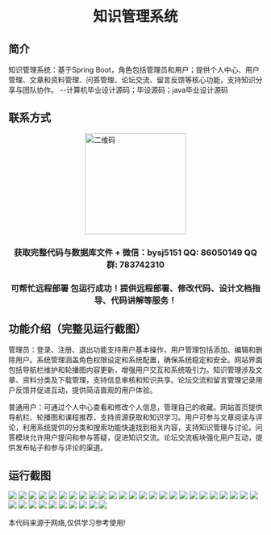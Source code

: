 <p><h1 align="center">知识管理系统</h1></p>

## 简介
知识管理系统：基于Spring Boot，角色包括管理员和用户；提供个人中心、用户管理、文章和资料管理、问答管理、论坛交流、留言反馈等核心功能，支持知识分享与团队协作。    --计算机毕业设计源码；毕设源码；java毕业设计源码


## 联系方式
<img src="https://bs-1329754181.cos.ap-shanghai.myqcloud.com/wx.jpg" alt="二维码" style="display: block; margin: 0 auto;" width="200px">
<p><h3 align="center">获取完整代码与数据库文件 + 微信：bysj5151 QQ: 86050149 QQ群: 783742310</h3></p>
<p><h3 align="center">可帮忙远程部署 包运行成功！提供远程部署、修改代码、设计文档指导、代码讲解等服务！</h3></p>

## 功能介绍（完整见运行截图）
管理员：登录、注册、退出功能支持用户基本操作，用户管理包括添加、编辑和删除用户。系统管理涵盖角色权限设定和系统配置，确保系统稳定和安全。网站界面包括导航栏维护和轮播图内容更新，增强用户交互和系统吸引力。知识管理涉及文章、资料分类及下载管理，支持信息审核和知识共享。论坛交流和留言管理记录用户反馈并促进互动，提供简洁直观的用户体验。

普通用户：可通过个人中心查看和修改个人信息，管理自己的收藏。网站首页提供导航栏、轮播图和课程推荐，支持资源获取和知识学习。用户可参与文章阅读与评论，利用系统提供的分类和搜索功能快速找到相关内容，支持知识管理与讨论。问答模块允许用户提问和参与答疑，促进知识交流。论坛交流板块强化用户互动，提供发布帖子和参与评论的渠道。


## 运行截图
![](https://bs-1329754181.cos.ap-shanghai.myqcloud.com/spring/KnowledgeManagementSystem/img/001.jpg)
![](https://bs-1329754181.cos.ap-shanghai.myqcloud.com/spring/KnowledgeManagementSystem/img/002.jpg)
![](https://bs-1329754181.cos.ap-shanghai.myqcloud.com/spring/KnowledgeManagementSystem/img/003.jpg)
![](https://bs-1329754181.cos.ap-shanghai.myqcloud.com/spring/KnowledgeManagementSystem/img/004.jpg)
![](https://bs-1329754181.cos.ap-shanghai.myqcloud.com/spring/KnowledgeManagementSystem/img/005.jpg)
![](https://bs-1329754181.cos.ap-shanghai.myqcloud.com/spring/KnowledgeManagementSystem/img/006.jpg)
![](https://bs-1329754181.cos.ap-shanghai.myqcloud.com/spring/KnowledgeManagementSystem/img/007.jpg)
![](https://bs-1329754181.cos.ap-shanghai.myqcloud.com/spring/KnowledgeManagementSystem/img/008.jpg)
![](https://bs-1329754181.cos.ap-shanghai.myqcloud.com/spring/KnowledgeManagementSystem/img/009.jpg)
![](https://bs-1329754181.cos.ap-shanghai.myqcloud.com/spring/KnowledgeManagementSystem/img/010.jpg)
![](https://bs-1329754181.cos.ap-shanghai.myqcloud.com/spring/KnowledgeManagementSystem/img/011.jpg)
![](https://bs-1329754181.cos.ap-shanghai.myqcloud.com/spring/KnowledgeManagementSystem/img/012.jpg)
![](https://bs-1329754181.cos.ap-shanghai.myqcloud.com/spring/KnowledgeManagementSystem/img/013.jpg)
![](https://bs-1329754181.cos.ap-shanghai.myqcloud.com/spring/KnowledgeManagementSystem/img/014.jpg)
![](https://bs-1329754181.cos.ap-shanghai.myqcloud.com/spring/KnowledgeManagementSystem/img/015.jpg)
![](https://bs-1329754181.cos.ap-shanghai.myqcloud.com/spring/KnowledgeManagementSystem/img/016.jpg)
![](https://bs-1329754181.cos.ap-shanghai.myqcloud.com/spring/KnowledgeManagementSystem/img/017.jpg)
![](https://bs-1329754181.cos.ap-shanghai.myqcloud.com/spring/KnowledgeManagementSystem/img/018.jpg)
![](https://bs-1329754181.cos.ap-shanghai.myqcloud.com/spring/KnowledgeManagementSystem/img/019.jpg)
![](https://bs-1329754181.cos.ap-shanghai.myqcloud.com/spring/KnowledgeManagementSystem/img/020.jpg)
![](https://bs-1329754181.cos.ap-shanghai.myqcloud.com/spring/KnowledgeManagementSystem/img/021.jpg)
![](https://bs-1329754181.cos.ap-shanghai.myqcloud.com/spring/KnowledgeManagementSystem/img/022.jpg)
![](https://bs-1329754181.cos.ap-shanghai.myqcloud.com/spring/KnowledgeManagementSystem/img/023.jpg)
![](https://bs-1329754181.cos.ap-shanghai.myqcloud.com/spring/KnowledgeManagementSystem/img/024.jpg)
![](https://bs-1329754181.cos.ap-shanghai.myqcloud.com/spring/KnowledgeManagementSystem/img/025.jpg)
![](https://bs-1329754181.cos.ap-shanghai.myqcloud.com/spring/KnowledgeManagementSystem/img/026.jpg)
![](https://bs-1329754181.cos.ap-shanghai.myqcloud.com/spring/KnowledgeManagementSystem/img/027.jpg)
![](https://bs-1329754181.cos.ap-shanghai.myqcloud.com/spring/KnowledgeManagementSystem/img/028.jpg)
![](https://bs-1329754181.cos.ap-shanghai.myqcloud.com/spring/KnowledgeManagementSystem/img/029.jpg)
![](https://bs-1329754181.cos.ap-shanghai.myqcloud.com/spring/KnowledgeManagementSystem/img/030.jpg)
![](https://bs-1329754181.cos.ap-shanghai.myqcloud.com/spring/KnowledgeManagementSystem/img/031.jpg)
![](https://bs-1329754181.cos.ap-shanghai.myqcloud.com/spring/KnowledgeManagementSystem/img/032.jpg)
![](https://bs-1329754181.cos.ap-shanghai.myqcloud.com/spring/KnowledgeManagementSystem/img/033.jpg)
![](https://bs-1329754181.cos.ap-shanghai.myqcloud.com/spring/KnowledgeManagementSystem/img/034.jpg)
![](https://bs-1329754181.cos.ap-shanghai.myqcloud.com/spring/KnowledgeManagementSystem/img/035.jpg)

<p>本代码来源于网络,仅供学习参考使用!</p>
